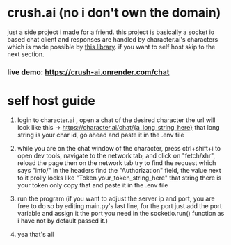 # crush.ai (no i don't own the domain)
just a side project i made for a friend. this project is basically a socket io based chat client and responses are handled by character.ai's characters which is made possible by [this library](https://github.com/kramcat/CharacterAI). if you want to self host skip to the next section.

### live demo: https://crush-ai.onrender.com/chat

# self host guide
1. login to character.ai , open a chat of the desired character the url will look like this -> https://character.ai/chat/{a_long_string_here} that long string is your char id, go ahead and paste it in the .env file

2. while you are on the chat window of the character, press ctrl+shift+i to open dev tools, navigate to the network tab, and click on "fetch/xhr", reload the page then on the network tab try to find the request which says "info/" in the headers find the "Authorization" field, the value next to it prolly looks like "Token your_token_string_here" that string there is your token only copy that and paste it in the .env file

3. run the program (if you want to adjust the server ip and port, you are free to do so by editing main.py's last line, for the port just add the port variable and assign it the port you need in the socketio.run() function as i have not by default passed it.)

4. yea that's all
